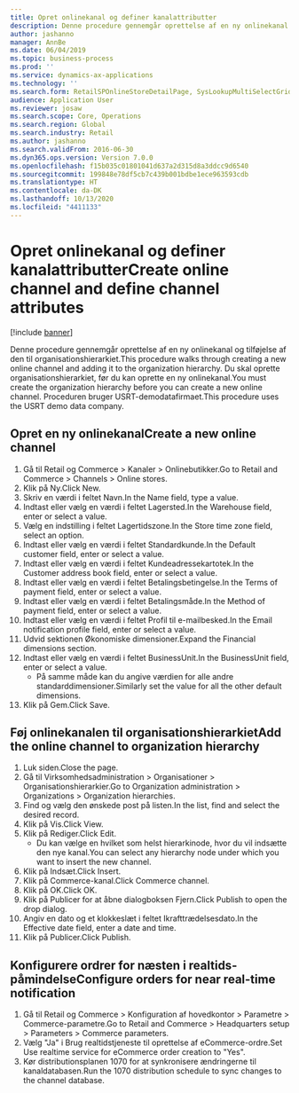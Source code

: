 ```yaml
---
title: Opret onlinekanal og definer kanalattributter
description: Denne procedure gennemgår oprettelse af en ny onlinekanal og tilføjelse af den til organisationshierarkiet.
author: jashanno
manager: AnnBe
ms.date: 06/04/2019
ms.topic: business-process
ms.prod: ''
ms.service: dynamics-ax-applications
ms.technology: ''
ms.search.form: RetailSPOnlineStoreDetailPage, SysLookupMultiSelectGrid, DimensionLookup, OMHierarchyManager, HierarchyDesigner, OMNodeSelection, HierarchyPublishAndCloseForm
audience: Application User
ms.reviewer: josaw
ms.search.scope: Core, Operations
ms.search.region: Global
ms.search.industry: Retail
ms.author: jashanno
ms.search.validFrom: 2016-06-30
ms.dyn365.ops.version: Version 7.0.0
ms.openlocfilehash: f15b035c01801041d637a2d315d8a3ddcc9d6540
ms.sourcegitcommit: 199848e78df5cb7c439b001bdbe1ece963593cdb
ms.translationtype: HT
ms.contentlocale: da-DK
ms.lasthandoff: 10/13/2020
ms.locfileid: "4411133"
---
```

# <a name="create-online-channel-and-define-channel-attributes"></a><span data-ttu-id="86d32-103">Opret onlinekanal og definer kanalattributter</span><span class="sxs-lookup"><span data-stu-id="86d32-103">Create online channel and define channel attributes</span></span>

[!include [banner](../includes/banner.md)]

<span data-ttu-id="86d32-104">Denne procedure gennemgår oprettelse af en ny onlinekanal og tilføjelse af den til organisationshierarkiet.</span><span class="sxs-lookup"><span data-stu-id="86d32-104">This procedure walks through creating a new online channel and adding it to the organization hierarchy.</span></span> <span data-ttu-id="86d32-105">Du skal oprette organisationshierarkiet, før du kan oprette en ny onlinekanal.</span><span class="sxs-lookup"><span data-stu-id="86d32-105">You must create the organization hierarchy before you can create a new online channel.</span></span> <span data-ttu-id="86d32-106">Proceduren bruger USRT-demodatafirmaet.</span><span class="sxs-lookup"><span data-stu-id="86d32-106">This procedure uses the USRT demo data company.</span></span>


## <a name="create-a-new-online-channel"></a><span data-ttu-id="86d32-107">Opret en ny onlinekanal</span><span class="sxs-lookup"><span data-stu-id="86d32-107">Create a new online channel</span></span>
1. <span data-ttu-id="86d32-108">Gå til Retail og Commerce > Kanaler > Onlinebutikker.</span><span class="sxs-lookup"><span data-stu-id="86d32-108">Go to Retail and Commerce > Channels > Online stores.</span></span>
2. <span data-ttu-id="86d32-109">Klik på Ny.</span><span class="sxs-lookup"><span data-stu-id="86d32-109">Click New.</span></span>
3. <span data-ttu-id="86d32-110">Skriv en værdi i feltet Navn.</span><span class="sxs-lookup"><span data-stu-id="86d32-110">In the Name field, type a value.</span></span>
4. <span data-ttu-id="86d32-111">Indtast eller vælg en værdi i feltet Lagersted.</span><span class="sxs-lookup"><span data-stu-id="86d32-111">In the Warehouse field, enter or select a value.</span></span>
5. <span data-ttu-id="86d32-112">Vælg en indstilling i feltet Lagertidszone.</span><span class="sxs-lookup"><span data-stu-id="86d32-112">In the Store time zone field, select an option.</span></span>
6. <span data-ttu-id="86d32-113">Indtast eller vælg en værdi i feltet Standardkunde.</span><span class="sxs-lookup"><span data-stu-id="86d32-113">In the Default customer field, enter or select a value.</span></span>
7. <span data-ttu-id="86d32-114">Indtast eller vælg en værdi i feltet Kundeadressekartotek.</span><span class="sxs-lookup"><span data-stu-id="86d32-114">In the Customer address book field, enter or select a value.</span></span>
8. <span data-ttu-id="86d32-115">Indtast eller vælg en værdi i feltet Betalingsbetingelse.</span><span class="sxs-lookup"><span data-stu-id="86d32-115">In the Terms of payment field, enter or select a value.</span></span>
9. <span data-ttu-id="86d32-116">Indtast eller vælg en værdi i feltet Betalingsmåde.</span><span class="sxs-lookup"><span data-stu-id="86d32-116">In the Method of payment field, enter or select a value.</span></span>
10. <span data-ttu-id="86d32-117">Indtast eller vælg en værdi i feltet Profil til e-mailbesked.</span><span class="sxs-lookup"><span data-stu-id="86d32-117">In the Email notification profile field, enter or select a value.</span></span>
11. <span data-ttu-id="86d32-118">Udvid sektionen Økonomiske dimensioner.</span><span class="sxs-lookup"><span data-stu-id="86d32-118">Expand the Financial dimensions section.</span></span>
12. <span data-ttu-id="86d32-119">Indtast eller vælg en værdi i feltet BusinessUnit.</span><span class="sxs-lookup"><span data-stu-id="86d32-119">In the BusinessUnit field, enter or select a value.</span></span>
    * <span data-ttu-id="86d32-120">På samme måde kan du angive værdien for alle andre standarddimensioner.</span><span class="sxs-lookup"><span data-stu-id="86d32-120">Similarly set the value for all the other default dimensions.</span></span>  
13. <span data-ttu-id="86d32-121">Klik på Gem.</span><span class="sxs-lookup"><span data-stu-id="86d32-121">Click Save.</span></span>

## <a name="add-the-online-channel-to-organization-hierarchy"></a><span data-ttu-id="86d32-122">Føj onlinekanalen til organisationshierarkiet</span><span class="sxs-lookup"><span data-stu-id="86d32-122">Add the online channel to organization hierarchy</span></span>
1. <span data-ttu-id="86d32-123">Luk siden.</span><span class="sxs-lookup"><span data-stu-id="86d32-123">Close the page.</span></span>
2. <span data-ttu-id="86d32-124">Gå til Virksomhedsadministration > Organisationer > Organisationshierarkier.</span><span class="sxs-lookup"><span data-stu-id="86d32-124">Go to Organization administration > Organizations > Organization hierarchies.</span></span>
3. <span data-ttu-id="86d32-125">Find og vælg den ønskede post på listen.</span><span class="sxs-lookup"><span data-stu-id="86d32-125">In the list, find and select the desired record.</span></span>
4. <span data-ttu-id="86d32-126">Klik på Vis.</span><span class="sxs-lookup"><span data-stu-id="86d32-126">Click View.</span></span>
5. <span data-ttu-id="86d32-127">Klik på Rediger.</span><span class="sxs-lookup"><span data-stu-id="86d32-127">Click Edit.</span></span>
    * <span data-ttu-id="86d32-128">Du kan vælge en hvilket som helst hierarkinode, hvor du vil indsætte den nye kanal.</span><span class="sxs-lookup"><span data-stu-id="86d32-128">You can select any hierarchy node under which you want to insert the new channel.</span></span>  
6. <span data-ttu-id="86d32-129">Klik på Indsæt.</span><span class="sxs-lookup"><span data-stu-id="86d32-129">Click Insert.</span></span>
7. <span data-ttu-id="86d32-130">Klik på Commerce-kanal.</span><span class="sxs-lookup"><span data-stu-id="86d32-130">Click Commerce channel.</span></span>
8. <span data-ttu-id="86d32-131">Klik på OK.</span><span class="sxs-lookup"><span data-stu-id="86d32-131">Click OK.</span></span>
9. <span data-ttu-id="86d32-132">Klik på Publicer for at åbne dialogboksen Fjern.</span><span class="sxs-lookup"><span data-stu-id="86d32-132">Click Publish to open the drop dialog.</span></span>
10. <span data-ttu-id="86d32-133">Angiv en dato og et klokkeslæt i feltet Ikrafttrædelsesdato.</span><span class="sxs-lookup"><span data-stu-id="86d32-133">In the Effective date field, enter a date and time.</span></span>
11. <span data-ttu-id="86d32-134">Klik på Publicer.</span><span class="sxs-lookup"><span data-stu-id="86d32-134">Click Publish.</span></span>

## <a name="configure-orders-for-near-real-time-notification"></a><span data-ttu-id="86d32-135">Konfigurere ordrer for næsten i realtids-påmindelse</span><span class="sxs-lookup"><span data-stu-id="86d32-135">Configure orders for near real-time notification</span></span>
1. <span data-ttu-id="86d32-136">Gå til Retail og Commerce > Konfiguration af hovedkontor > Parametre > Commerce-parametre.</span><span class="sxs-lookup"><span data-stu-id="86d32-136">Go to Retail and Commerce  > Headquarters setup > Parameters > Commerce parameters.</span></span>
2. <span data-ttu-id="86d32-137">Vælg "Ja" i Brug realtidstjeneste til oprettelse af eCommerce-ordre.</span><span class="sxs-lookup"><span data-stu-id="86d32-137">Set Use realtime service for eCommerce order creation to "Yes".</span></span>
3. <span data-ttu-id="86d32-138">Kør distributionsplanen 1070 for at synkronisere ændringerne til kanaldatabasen.</span><span class="sxs-lookup"><span data-stu-id="86d32-138">Run the 1070 distribution schedule to sync changes to the channel database.</span></span> 


